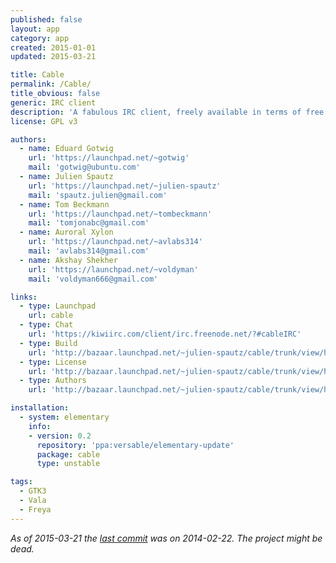 ```yaml
---
published: false
layout: app
category: app
created: 2015-01-01
updated: 2015-03-21

title: Cable
permalink: /Cable/
title_obvious: false
generic: IRC client
description: 'A fabulous IRC client, freely available in terms of free beer and free speech.'
license: GPL v3

authors:
  - name: Eduard Gotwig
    url: 'https://launchpad.net/~gotwig'
    mail: 'gotwig@ubuntu.com'
  - name: Julien Spautz
    url: 'https://launchpad.net/~julien-spautz'
    mail: 'spautz.julien@gmail.com'
  - name: Tom Beckmann
    url: 'https://launchpad.net/~tombeckmann'
    mail: 'tomjonabc@gmail.com'
  - name: Auroral Xylon
    url: 'https://launchpad.net/~avlabs314'
    mail: 'avlabs314@gmail.com'
  - name: Akshay Shekher
    url: 'https://launchpad.net/~voldyman'
    mail: 'voldyman666@gmail.com'

links:
  - type: Launchpad
    url: cable
  - type: Chat
    url: 'https://kiwiirc.com/client/irc.freenode.net/?#cableIRC'
  - type: Build
    url: 'http://bazaar.launchpad.net/~julien-spautz/cable/trunk/view/head:/INSTALL'
  - type: License
    url: 'http://bazaar.launchpad.net/~julien-spautz/cable/trunk/view/head:/COPYING'
  - type: Authors
    url: 'http://bazaar.launchpad.net/~julien-spautz/cable/trunk/view/head:/AUTHORS'

installation:
  - system: elementary
    info:
    - version: 0.2
      repository: 'ppa:versable/elementary-update'
      package: cable
      type: unstable

tags:
  - GTK3
  - Vala
  - Freya
---
```


*As of 2015-03-21 the [last commit](https://code.launchpad.net/cable) was on 2014-02-22. The project might be dead.*
